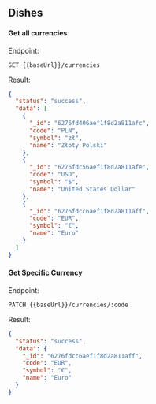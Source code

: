 ## Dishes

#### Get all currencies

Endpoint:
```
GET {{baseUrl}}/currencies
```

Result:
```json
{
  "status": "success",
  "data": [
    {
      "_id": "6276fd406aef1f8d2a811afc",
      "code": "PLN",
      "symbol": "zł",
      "name": "Złoty Polski"
    },
    {
      "_id": "6276fdc56aef1f8d2a811afe",
      "code": "USD",
      "symbol": "$",
      "name": "United States Dollar"
    },
    {
      "_id": "6276fdcc6aef1f8d2a811aff",
      "code": "EUR",
      "symbol": "€",
      "name": "Euro"
    }
  ]
}
```

#### Get Specific Currency

Endpoint:
```
PATCH {{baseUrl}}/currencies/:code
```
Result:
```json
{
  "status": "success",
  "data": {
    "_id": "6276fdcc6aef1f8d2a811aff",
    "code": "EUR",
    "symbol": "€",
    "name": "Euro"
  }
}
```